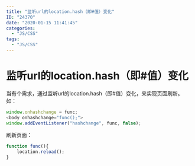 ```yaml
---
title: "监听url的location.hash（即#值）变化"
ID: "24370"
date: "2020-01-15 11:41:45"
categories: 
  - "JS/CSS"
tags: 
  - "JS/CSS"
---
```


# 监听url的location.hash（即#值）变化

当有个需求，通过监听url的location.hash（即#值）变化，来实现页面刷新。如：

``` js 
window.onhashchange = func;
<body onhashchange="func();">
window.addEventListener("hashchange", func, false); 
```

刷新页面：

``` js 
function func(){
    location.reload();
}
```
